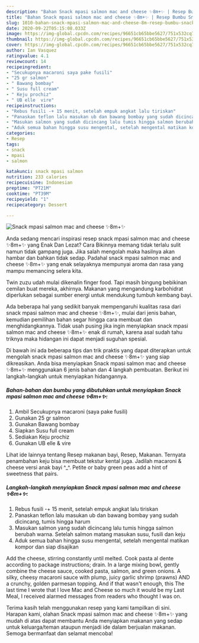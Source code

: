 ```yaml
---
description: "Bahan Snack mpasi salmon mac and cheese ✨8m+✨ | Resep Bumbu Snack mpasi salmon mac and cheese ✨8m+✨ Yang Enak dan Simpel"
title: "Bahan Snack mpasi salmon mac and cheese ✨8m+✨ | Resep Bumbu Snack mpasi salmon mac and cheese ✨8m+✨ Yang Enak dan Simpel"
slug: 1010-bahan-snack-mpasi-salmon-mac-and-cheese-8m-resep-bumbu-snack-mpasi-salmon-mac-and-cheese-8m-yang-enak-dan-simpel
date: 2020-09-22T05:15:08.033Z
image: https://img-global.cpcdn.com/recipes/96651cb65bbe5627/751x532cq70/snack-mpasi-salmon-mac-and-cheese-✨8m✨-foto-resep-utama.jpg
thumbnail: https://img-global.cpcdn.com/recipes/96651cb65bbe5627/751x532cq70/snack-mpasi-salmon-mac-and-cheese-✨8m✨-foto-resep-utama.jpg
cover: https://img-global.cpcdn.com/recipes/96651cb65bbe5627/751x532cq70/snack-mpasi-salmon-mac-and-cheese-✨8m✨-foto-resep-utama.jpg
author: Ian Vasquez
ratingvalue: 4.1
reviewcount: 14
recipeingredient:
- "Secukupnya macaroni saya pake fusili"
- "25 gr salmon"
- " Bawang bombay"
- " Susu full cream"
- " Keju prochiz"
- " UB elle  vire"
recipeinstructions:
- "Rebus fusili -+ 15 menit, setelah empuk angkat lalu tiriskan"
- "Panaskan teflon lalu masukan ub dan bawang bombay yang sudah dicincang, tumis hingga harum"
- "Masukan salmon yang sudah dicincang lalu tumis hingga salmon berubah warna. Setelah salmon matang masukan susu, fusili dan keju"
- "Aduk semua bahan hingga susu mengental, setelah mengental matikan kompor dan siap disajikan"
categories:
- Resep
tags:
- snack
- mpasi
- salmon

katakunci: snack mpasi salmon 
nutrition: 233 calories
recipecuisine: Indonesian
preptime: "PT21M"
cooktime: "PT39M"
recipeyield: "1"
recipecategory: Dessert

---
```



![Snack mpasi salmon mac and cheese ✨8m+✨](https://img-global.cpcdn.com/recipes/96651cb65bbe5627/751x532cq70/snack-mpasi-salmon-mac-and-cheese-✨8m✨-foto-resep-utama.jpg)

Anda sedang mencari inspirasi resep snack mpasi salmon mac and cheese ✨8m+✨ yang Enak Dan Lezat? Cara Bikinnya memang tidak terlalu sulit namun tidak gampang juga. Jika salah mengolah maka hasilnya akan hambar dan bahkan tidak sedap. Padahal snack mpasi salmon mac and cheese ✨8m+✨ yang enak selayaknya mempunyai aroma dan rasa yang mampu memancing selera kita.

Twin zuzu udah mulai dikenalin finger food. Tapi masih bingung bebikinan cemilan buat mereka, akhirnya. Makanan yang mengandung karbohidrat diperlukan sebagai sumber energi untuk mendukung tumbuh kembang bayi.

Ada beberapa hal yang sedikit banyak mempengaruhi kualitas rasa dari snack mpasi salmon mac and cheese ✨8m+✨, mulai dari jenis bahan, kemudian pemilihan bahan segar hingga cara membuat dan menghidangkannya. Tidak usah pusing jika ingin menyiapkan snack mpasi salmon mac and cheese ✨8m+✨ enak di rumah, karena asal sudah tahu triknya maka hidangan ini dapat menjadi suguhan spesial.


Di bawah ini ada beberapa tips dan trik praktis yang dapat diterapkan untuk mengolah snack mpasi salmon mac and cheese ✨8m+✨ yang siap dikreasikan. Anda bisa menyiapkan Snack mpasi salmon mac and cheese ✨8m+✨ menggunakan 6 jenis bahan dan 4 langkah pembuatan. Berikut ini langkah-langkah untuk menyiapkan hidangannya.

<!--inarticleads1-->

##### Bahan-bahan dan bumbu yang dibutuhkan untuk menyiapkan Snack mpasi salmon mac and cheese ✨8m+✨:

1. Ambil Secukupnya macaroni (saya pake fusili)
1. Gunakan 25 gr salmon
1. Gunakan  Bawang bombay
1. Siapkan  Susu full cream
1. Sediakan  Keju prochiz
1. Gunakan  UB elle &amp; vire


Lihat ide lainnya tentang Resep makanan bayi, Resep, Makanan. Ternyata penambahan keju bisa membuat tekstur kental juga. Jadilah macaroni &amp; cheese versi anak bayi ^_^. Petite or baby green peas add a hint of sweetness that pairs. 

<!--inarticleads2-->

##### Langkah-langkah menyiapkan Snack mpasi salmon mac and cheese ✨8m+✨:

1. Rebus fusili -+ 15 menit, setelah empuk angkat lalu tiriskan
1. Panaskan teflon lalu masukan ub dan bawang bombay yang sudah dicincang, tumis hingga harum
1. Masukan salmon yang sudah dicincang lalu tumis hingga salmon berubah warna. Setelah salmon matang masukan susu, fusili dan keju
1. Aduk semua bahan hingga susu mengental, setelah mengental matikan kompor dan siap disajikan


Add the cheese, stirring constantly until melted. Cook pasta al dente according to package instructions; drain. In a large mixing bowl, gently combine the cheese sauce, cooked pasta, salmon, and green onions. A silky, cheesy macaroni sauce with plump, juicy garlic shrimp (prawns) AND a crunchy, golden parmesan topping. And if that wasn&#39;t enough, this The last time I wrote that I love Mac and Cheese so much it would be my Last Meal, I received alarmed messages from readers who thought I was on. 

Terima kasih telah menggunakan resep yang kami tampilkan di sini. Harapan kami, olahan Snack mpasi salmon mac and cheese ✨8m+✨ yang mudah di atas dapat membantu Anda menyiapkan makanan yang sedap untuk keluarga/teman ataupun menjadi ide dalam berjualan makanan. Semoga bermanfaat dan selamat mencoba!
